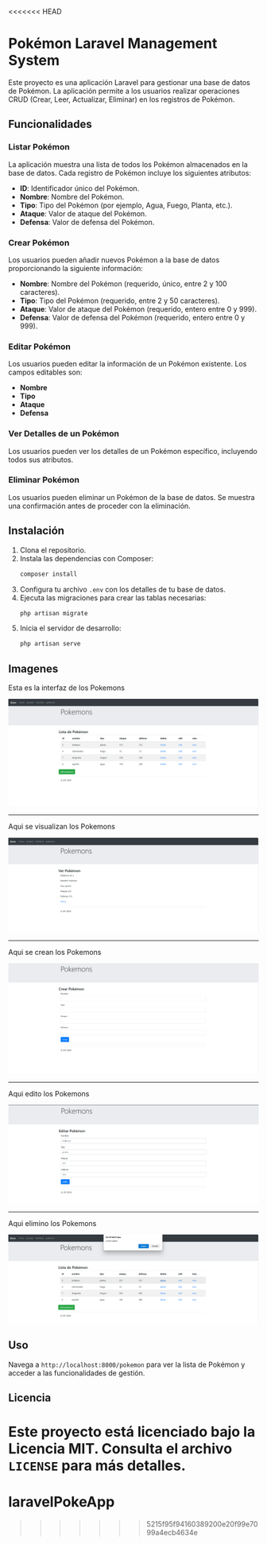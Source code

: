 <<<<<<< HEAD
# Pokémon Laravel Management System

Este proyecto es una aplicación Laravel para gestionar una base de datos de Pokémon. La aplicación permite a los usuarios realizar operaciones CRUD (Crear, Leer, Actualizar, Eliminar) en los registros de Pokémon.

## Funcionalidades

### Listar Pokémon

La aplicación muestra una lista de todos los Pokémon almacenados en la base de datos. Cada registro de Pokémon incluye los siguientes atributos:
- **ID**: Identificador único del Pokémon.
- **Nombre**: Nombre del Pokémon.
- **Tipo**: Tipo del Pokémon (por ejemplo, Agua, Fuego, Planta, etc.).
- **Ataque**: Valor de ataque del Pokémon.
- **Defensa**: Valor de defensa del Pokémon.

### Crear Pokémon

Los usuarios pueden añadir nuevos Pokémon a la base de datos proporcionando la siguiente información:
- **Nombre**: Nombre del Pokémon (requerido, único, entre 2 y 100 caracteres).
- **Tipo**: Tipo del Pokémon (requerido, entre 2 y 50 caracteres).
- **Ataque**: Valor de ataque del Pokémon (requerido, entero entre 0 y 999).
- **Defensa**: Valor de defensa del Pokémon (requerido, entero entre 0 y 999).

### Editar Pokémon

Los usuarios pueden editar la información de un Pokémon existente. Los campos editables son:
- **Nombre**
- **Tipo**
- **Ataque**
- **Defensa**

### Ver Detalles de un Pokémon

Los usuarios pueden ver los detalles de un Pokémon específico, incluyendo todos sus atributos.

### Eliminar Pokémon

Los usuarios pueden eliminar un Pokémon de la base de datos. Se muestra una confirmación antes de proceder con la eliminación.

## Instalación

1. Clona el repositorio.
2. Instala las dependencias con Composer:
    ```sh
    composer install
    ```
3. Configura tu archivo `.env` con los detalles de tu base de datos.
4. Ejecuta las migraciones para crear las tablas necesarias:
    ```sh
    php artisan migrate
    ```
5. Inicia el servidor de desarrollo:
    ```sh
    php artisan serve
    ```

## Imagenes

Esta es la interfaz de los Pokemons

![Interfaz Pokemon](/img/pokemonLaravel1.png)

<hr></hr>

Aqui se visualizan los Pokemons

![Vista Pokemon](/img/vistaPokemonLaravel.png)

<hr></hr>

Aqui se crean los Pokemons

![Crear Pokemon](/img/crearPokemonLaravel.png)

<hr></hr>

Aqui edito los Pokemons

![Editar Pokemon](/img/editarPokemonLaravel.png)

<hr></hr>

Aqui elimino los Pokemons

![Eliminar Pokemon](/img/eliminoPokemonLaravel.png)

## Uso

Navega a `http://localhost:8000/pokemon` para ver la lista de Pokémon y acceder a las funcionalidades de gestión.

## Licencia

Este proyecto está licenciado bajo la Licencia MIT. Consulta el archivo `LICENSE` para más detalles.
=======
# laravelPokeApp
>>>>>>> 5215f95f94160389200e20f99e7099a4ecb4634e

